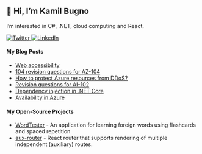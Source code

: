 ## 👋 Hi, I’m Kamil Bugno

I’m interested in C#, .NET, cloud computing and React.

<div>
<a href="https://twitter.com/KamilBugnoKrk">
<img src="https://img.shields.io/badge/Twitter--blue?style=social&logo=twitter" alt="Twitter" />
</a>
<a href="https://www.linkedin.com/in/kamil-bugno/">
<img src="https://img.shields.io/badge/LinkedIn--blue?style=social&logo=linkedin" alt="LinkedIn" />
</a>      
</div>


#### My Blog Posts
* [Web accessibility](https://blog.kamilbugno.com/web-accessibility)
* [104 revision questions for AZ-104](https://blog.kamilbugno.com/104-revision-questions-for-az-104)
* [How to protect Azure resources from DDoS?](https://blog.kamilbugno.com/how-to-protect-azure-resources-from-ddos)
* [Revision questions for AI-102](https://blog.kamilbugno.com/revision-questions-for-ai-102)
* [Dependency injection in .NET Core](https://blog.kamilbugno.com/dependency-injection-in-dot-net-core)
* [Availability in Azure](https://blog.kamilbugno.com/availability-in-azure)

#### My Open-Source Projects
* [WordTester](http://wordtester.org/) - An application for learning foreign words using flashcards and spaced repetition 
* [aux-router](https://github.com/KamilBugnoKrk/aux-router) - React router that supports rendering of multiple independent (auxiliary) routes. 
